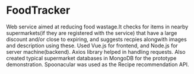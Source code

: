 # FoodTracker
Web service aimed at reducing food wastage.It checks for items in nearby supermarkets(if they are registered with the service) that have a large discount and/or close to expiring, and suggests recpies alongwith images and description using these. Used Vue.js for frontend, and Node.js for server machine(backend). Axios library helped in handling requests. Also created typical supermarket databases in MongoDB for the prototype demonstration. Spoonacular was used as the Recipe recommendation API.
